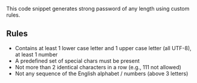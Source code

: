 This code snippet generates strong password of any length using custom rules.

## Rules
* Contains at least 1 lower case letter and 1 upper case letter (all UTF-8), at least 1 number
* A predefined set of special chars must be present
* Not more than 2 identical characters in a row (e.g., 111 not allowed)
* Not any sequence of the English alphabet / numbers (above 3 letters)

